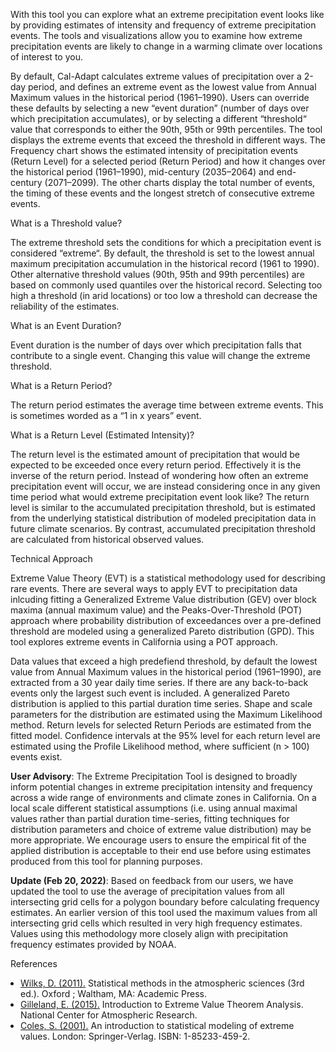 <p>
  With this tool you can explore what an extreme precipitation event
  looks like by providing estimates of intensity and frequency of
  extreme precipitation events. The tools and visualizations allow you
  to examine how extreme precipitation events are likely to change in a
  warming climate over locations of interest to you.
</p>
<p>
  By default, Cal-Adapt calculates extreme values of precipitation over
  a 2-day period, and defines an extreme event as the lowest value from
  Annual Maximum values in the historical period (1961–1990). Users can
  override these defaults by selecting a new “event duration” (number of
  days over which precipitation accumulates), or by selecting a
  different “threshold“ value that corresponds to either the 90th, 95th
  or 99th percentiles. The tool displays the extreme events that
  exceed the threshold in different ways. The Frequency chart shows the
  estimated intensity of precipitation events (Return Level) for a
  selected period (Return Period) and how it changes over the historical
  period (1961–1990), mid-century (2035–2064) and end-century
  (2071–2099). The other charts display the total number of events, the
  timing of these events and the longest stretch of consecutive extreme
  events.
</p>
<p class="h3">What is a Threshold value?</p>
<p>
  The extreme threshold sets the conditions for which a precipitation
  event is considered “extreme“. By default, the threshold is set to the
  lowest annual maximum precipitation accumulation in the historical
  record (1961 to 1990). Other alternative threshold values (90th, 95th
  and 99th percentiles) are based on commonly used quantiles over the
  historical record. Selecting too high a threshold (in arid locations)
  or too low a threshold can decrease the reliability of the estimates.
</p>

<p class="h3">What is an Event Duration?</p>
<p>
  Event duration is the number of days over which precipitation falls
  that contribute to a single event. Changing this value will change the
  extreme threshold.
</p>

<p class="h3">What is a Return Period?</p>
<p>
  The return period estimates the average time between extreme events.
  This is sometimes worded as a “1 in x years” event.
</p>

<p class="h3">What is a Return Level (Estimated Intensity)?</p>
<p>
  The return level is the estimated amount of precipitation that would
  be expected to be exceeded once every return period. Effectively it is
  the inverse of the return period. Instead of wondering how often an
  extreme precipitation event will occur, we are instead considering
  once in any given time period what would extreme precipitation event
  look like? The return level is similar to the accumulated
  precipitation threshold, but is estimated from the underlying
  statistical distribution of modeled precipitation data in future
  climate scenarios. By contrast, accumulated precipitation threshold
  are calculated from historical observed values.
</p>

<p class="h3">Technical Approach</p>
<p>
  Extreme Value Theory (EVT) is a statistical methodology used for
  describing rare events. There are several ways to apply EVT to
  precipitation data inlcuding fitting a Generalized Extreme Value
  distribution (GEV) over block maxima (annual maximum value) and the
  Peaks-Over-Threshold (POT) approach where probability distribution of
  exceedances over a pre-defined threshold are modeled using a
  generalized Pareto distribution (GPD). This tool explores extreme
  events in California using a POT approach.
</p>
<p>
  Data values that exceed a high predefiend threshold, by default the
  lowest value from Annual Maximum values in the historical period
  (1961–1990), are extracted from a 30 year daily time series. If there
  are any back-to-back events only the largest such event is included. A
  generalized Pareto distribution is applied to this partial duration
  time series. Shape and scale parameters for the distribution are
  estimated using the Maximum Likelihood method. Return levels for
  selected Return Periods are estimated from the fitted model.
  Confidence intervals at the 95% level for each return level are
  estimated using the Profile Likelihood method, where sufficient (n >
  100) events exist.
</p>

<p>
  <strong>User Advisory</strong>: The Extreme Precipitation Tool is
  designed to broadly inform potential changes in extreme precipitation
  intensity and frequency across a wide range of environments and
  climate zones in California. On a local scale different statistical
  assumptions (i.e. using annual maximal values rather than partial
  duration time-series, fitting techniques for distribution parameters
  and choice of extreme value distribution) may be more appropriate. We
  encourage users to ensure the empirical fit of the applied
  distribution is acceptable to their end use before using estimates
  produced from this tool for planning purposes.
</p>

<p>
  <strong>Update (Feb 20, 2022)</strong>: Based on feedback from our users, we have updated the tool to use the 
  average of precipitation values from all intersecting grid cells for a polygon boundary before calculating frequency estimates. An earlier version of this tool used the maximum values from all intersecting grid cells which resulted in very high frequency estimates. Values using this methodology more closely align with precipitation frequency estimates provided by NOAA.
</p>

<p class="h3">References</p>
<ul style="padding-left: 1rem;">
  <li>
    <a
      target="_blank"
      href="https://www.elsevier.com/books/statistical-methods-in-the-atmospheric-sciences/wilks/978-0-12-385022-5"
      >Wilks, D. (2011).</a
    > Statistical methods in the atmospheric sciences (3rd ed.). Oxford ;
    Waltham, MA: Academic Press.
  </li>
  <li>
    <a
      target="_blank"
      href="https://staff.ral.ucar.edu/ericg/Intro2EVT.pdf"
      >Gilleland, E. (2015).</a
    > Introduction to Extreme Value Theorem Analysis. National Center for
    Atmospheric Research.
  </li>
  <li>
    <a
      target="_blank"
      href="https://link.springer.com/book/10.1007%2F978-1-4471-3675-0"
      >Coles, S. (2001).</a
    > An introduction to statistical modeling of extreme values. London:
    Springer-Verlag. ISBN: 1-85233-459-2.
  </li>
</ul>